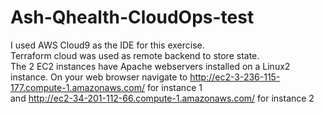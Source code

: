 # Ash-Qhealth-CloudOps-test
I used AWS Cloud9 as the IDE for this exercise. <br/>
Terraform cloud was used as remote backend to store state. <br/>
The 2 EC2 instances have Apache webservers installed on a Linux2 instance.
On your web browser navigate to http://ec2-3-236-115-177.compute-1.amazonaws.com/ for instance 1 <br/> and http://ec2-34-201-112-66.compute-1.amazonaws.com/ for instance 2
